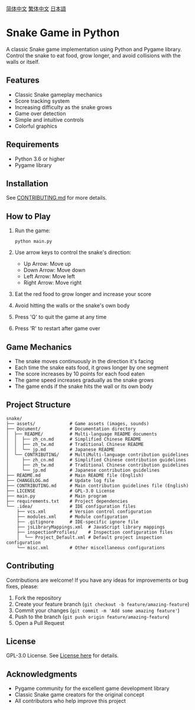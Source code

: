 [简体中文](./Document/README/zh_cn.md)
[繁体中文](./Document/README/zh_tw.md)
[日本語](./Document/README/jp.md)

# Snake Game in Python

A classic Snake game implementation using Python and Pygame library. Control the snake to eat food, grow longer, and avoid collisions with the walls or itself.

## Features

- Classic Snake gameplay mechanics
- Score tracking system
- Increasing difficulty as the snake grows
- Game over detection
- Simple and intuitive controls
- Colorful graphics

## Requirements

- Python 3.6 or higher
- Pygame library

## Installation

See [CONTRIBUTING.md](./CONTRIBUTING.md) for more details.

## How to Play

1. Run the game:
   ```
   python main.py
   ```

2. Use arrow keys to control the snake's direction:
   - Up Arrow: Move up
   - Down Arrow: Move down
   - Left Arrow: Move left
   - Right Arrow: Move right

3. Eat the red food to grow longer and increase your score
4. Avoid hitting the walls or the snake's own body
5. Press 'Q' to quit the game at any time
6. Press 'R' to restart after game over

## Game Mechanics

- The snake moves continuously in the direction it's facing
- Each time the snake eats food, it grows longer by one segment
- The score increases by 10 points for each food eaten
- The game speed increases gradually as the snake grows
- The game ends if the snake hits the wall or its own body

## Project Structure

```
snake/
├── assets/             # Game assets (images, sounds)
├── Document/           # Documentation directory
│  ├── README/          # Multi-language README documents
│  │  ├── zh_cn.md      # Simplified Chinese README
│  │  ├── zh_tw.md      # Traditional Chinese README
│  │  └── jp.md         # Japanese README
│  └── CONTRIBUTING/    # MultiMulti-language contribution guidelines
│     ├── zh_cn.md      # Simplified Chinese contribution guidelines
│     ├── zh_tw.md      # Traditional Chinese contribution guidelines
│     └── jp.md         # Japanese contribution guidelines
├── README.md           # Main README file (English)
├── CHANGELOG.md        # Update log file
├── CONTRIBUTING.md     # Main contribution guidelines file (English)
├── LICENSE             # GPL-3.0 License
├── main.py             # Main program
├── requirements.txt    # Project dependencies
└── .idea/              # IDE configuration files
    ├── vcs.xml         # Version control configuration
    ├── modules.xml     # Module configuration
    ├── .gitignore      # IDE-specific ignore file
    ├── jsLibraryMappings.xml  # JavaScript library mappings
    ├── inspectionProfiles/    # Inspection configuration files
    │  └── Project_Default.xml # Default project inspection configuration
    └── misc.xml        # Other miscellaneous configurations
```

## Contributing

Contributions are welcome! If you have any ideas for improvements or bug fixes, please:

1. Fork the repository
2. Create your feature branch (`git checkout -b feature/amazing-feature`)
3. Commit your changes (`git commit -m 'Add some amazing feature'`)
4. Push to the branch (`git push origin feature/amazing-feature`)
5. Open a Pull Request

## License

GPL-3.0 License. See [License here](./LICENSE) for details.

## Acknowledgments

- Pygame community for the excellent game development library
- Classic Snake game creators for the original concept
- All contributors who help improve this project